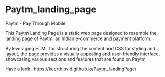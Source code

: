 # Paytm_landing_page
Paytm - Pay Through Mobile 

This Paytm Landing Page is a static web page designed to resemble the landing page of Paytm, an Indian e-commerce and payment platform. 


By leveraging HTML for structuring the content and CSS for styling and layout, the page provides a visually appealing and user-friendly interface, showcasing various sections and features that are found on Paytm 

Have a look :  https://keerthipvld.github.io/Paytm_landingPage/

